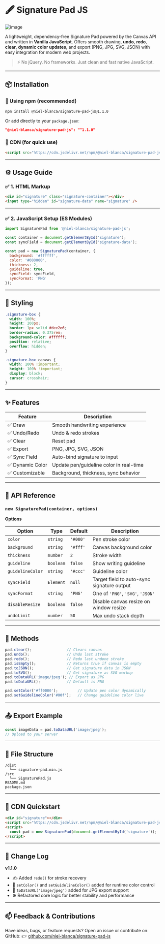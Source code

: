 # 🖋️ Signature Pad JS

![image](https://github.com/user-attachments/assets/ea1d4e48-b49d-45cc-824b-847436142eb1)

A lightweight, dependency-free Signature Pad powered by the Canvas API and written in **Vanilla JavaScript**.
Offers smooth drawing, **undo**, **redo**, **clear**, **dynamic color updates**, and export (PNG, JPG, SVG, JSON) with easy integration for modern web projects.

> ⚡️ No jQuery. No frameworks. Just clean and fast native JavaScript.

---

## 📦 Installation

### 🔹 Using npm (recommended)

```bash
npm install @niel-blanca/signature-pad-js@1.1.0
```

Or add directly to your `package.json`:

```json
"@niel-blanca/signature-pad-js": "^1.1.0"
```

### 🔹 CDN (for quick use)

```html
<script src="https://cdn.jsdelivr.net/npm/@niel-blanca/signature-pad-js@1.1.0/dist/signature-pad.min.js"></script>
```

---

## ⚙️ Usage Guide

### ✅ 1. HTML Markup

```html
<div id="signature" class="signature-container"></div>
<input type="hidden" id="signature-data" name="signature" />
```

---

### ✅ 2. JavaScript Setup (ES Modules)

```js
import SignaturePad from '@niel-blanca/signature-pad-js';

const container = document.getElementById('signature');
const syncField = document.getElementById('signature-data');

const pad = new SignaturePad(container, {
  background: '#ffffff',
  color: '#000000',
  thickness: 2,
  guideline: true,
  syncField: syncField,
  syncFormat: 'PNG'
});
```

---

## 🎨 Styling

```css
.signature-box {
  width: 100%;
  height: 200px;
  border: 1px solid #dee2e6;
  border-radius: 0.375rem;
  background-color: #ffffff;
  position: relative;
  overflow: hidden;
}

.signature-box canvas {
  width: 100% !important;
  height: 100% !important;
  display: block;
  cursor: crosshair;
}
```

---

## ✨ Features

| Feature         | Description                             |
| --------------- | --------------------------------------- |
| ✅ Draw          | Smooth handwriting experience           |
| ✅ Undo/Redo     | Undo & redo strokes                     |
| ✅ Clear         | Reset pad                               |
| ✅ Export        | PNG, JPG, SVG, JSON                     |
| ✅ Sync Field    | Auto-bind signature to input            |
| ✅ Dynamic Color | Update pen/guideline color in real-time |
| ✅ Customizable  | Background, thickness, sync behavior    |

---

## 🔧 API Reference

### `new SignaturePad(container, options)`

**Options**

| Option           | Type      | Default  | Description                                |
| ---------------- | --------- | -------- | ------------------------------------------ |
| `color`          | `string`  | `'#000'` | Pen stroke color                           |
| `background`     | `string`  | `'#fff'` | Canvas background color                    |
| `thickness`      | `number`  | `2`      | Stroke width                               |
| `guideline`      | `boolean` | `false`  | Show writing guideline                     |
| `guidelineColor` | `string`  | `'#ccc'` | Guideline color                            |
| `syncField`      | `Element` | `null`   | Target field to auto-sync signature output |
| `syncFormat`     | `string`  | `'PNG'`  | One of `'PNG'`, `'SVG'`, `'JSON'`          |
| `disableResize`  | `boolean` | `false`  | Disable canvas resize on window resize     |
| `undoLimit`      | `number`  | `50`     | Max undo stack depth                       |

---

## 🧪 Methods

```js
pad.clear();                // Clears canvas
pad.undo();                 // Undo last stroke
pad.redo();                 // Redo last undone stroke
pad.isEmpty();              // Returns true if canvas is empty
pad.toJSON();               // Get signature data in JSON
pad.toSVG();                // Get signature as SVG markup
pad.toDataURL('image/jpeg'); // Export as JPG
pad.toDataURL();            // Default is PNG

pad.setColor('#ff0000');         // Update pen color dynamically
pad.setGuidelineColor('#00f');   // Change guideline color live
```

---

## 📤 Export Example

```js
const imageData = pad.toDataURL('image/jpeg');
// Upload to your server
```

---

## 📁 File Structure

```
/dist
  └── signature-pad.min.js
/src
  └── SignaturePad.js
README.md
package.json
```

---

## 🚀 CDN Quickstart

```html
<div id="signature"></div>
<script src="https://cdn.jsdelivr.net/npm/@niel-blanca/signature-pad-js@1.1.0/dist/signature-pad.min.js"></script>
<script>
  const pad = new SignaturePad(document.getElementById('signature'));
</script>
```

---

## 🔄 Change Log

**v1.1.0**

* ✍️ Added `redo()` for stroke recovery
* 🎨 `setColor()` and `setGuidelineColor()` added for runtime color control
* 📸 `toDataURL('image/jpeg')` added for JPG export support
* ⚙️ Refactored core logic for better stability and performance

---

## 📫 Feedback & Contributions

Have ideas, bugs, or feature requests?
Open an issue or contribute on GitHub:
👉 [github.com/niel-blanca/signature-pad-js](https://github.com/niel-blanca/signature-pad-js)